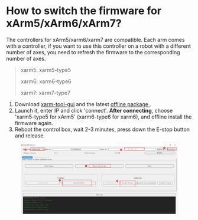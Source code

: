 # How to switch the firmware for xArm5/xArm6/xArm7?

The controllers for xArm5/xarm6/xarm7 are compatible. Each arm comes with a controller, if you want to use this controller on a robot with a different number of axes, you need to refresh the firmware to the corresponding number of axes.



> xarm5: xarm5-type5
>
> xarm6: xarm6-type6
>
> xarm7: xarm7-type7

1. Download [xarm-tool-gui](https://drive.google.com/drive/folders/1WOcMMRXo0XACg48d3BR2Ki-kUKioCyGm?usp=drive\_link) and the latest [offline package ](https://drive.google.com/drive/folders/19-\_vdYv1og5xDX-S3iXJ75YdrsxRDkiT?usp=drive\_link).
2. Launch it, enter IP and click 'connect'. **After connecting**, choose 'xarm5-type5 for xArm5' (xarm6-type6 for xarm6), and offline install the firmware again.
3. Reboot the control box, wait 2-3 minutes, press down the E-stop button and release.

<figure><img src="../.gitbook/assets/image (1).png" alt=""><figcaption></figcaption></figure>


